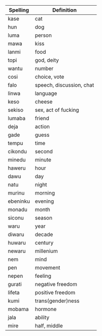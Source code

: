 | Spelling | Definition |
|----------|------------|
| kase | cat |
| hun | dog |
| luma | person |
| mawa | kiss |
| lanmi | food |
| topi | god, deity |
| wantu | number |
| cosi | choice, vote |
| falo | speech, discussion, chat |
| linwa | language |
| keso | cheese |
| sekiso | sex, act of fucking |
| lumaba | friend |
| deja | action |
| gade | guess |
| tempu | time |
| cikondu | second |
| minedu | minute |
| haweru | hour |
| dawu | day |
| natu | night |
| murinu | morning |
| ebeninku | evening |
| monadu | month |
| siconu | season |
| waru | year |
| diwaru | decade |
| huwaru | century |
| newaru | millenium |
| nem | mind |
| pen | movement |
| nepen | feeling |
| gurati | negative freedom |
| lifeta | positive freedom |
| kumi | trans(gender)ness |
| mobama | hormone |
| jala | ability |
| mire | half, middle |

